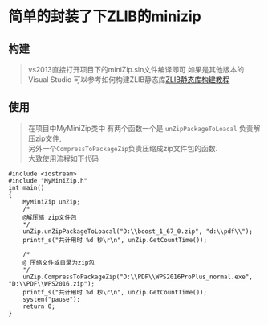 # 简单的封装了下ZLIB的minizip

## 构建
> vs2013直接打开项目下的miniZip.sln文件编译即可
> 如果是其他版本的Visual Studio 可以参考如何构建ZLIB静态库[ZLIB静态库构建教程](https://www.cnblogs.com/guolongzheng/p/10129894.html)
## 使用
> 在项目中MyMiniZip类中 有两个函数一个是 `unZipPackageToLoacal` 负责解压zip文件,<br/>
另外一个`CompressToPackageZip`负责压缩成zip文件包的函数.<br/>
大致使用流程如下代码<br/>
```
#include <iostream>
#include "MyMiniZip.h"
int main()
{
	MyMiniZip unZip;
	/*
	@解压缩 zip文件包
	*/
	unZip.unZipPackageToLoacal("D:\\boost_1_67_0.zip", "d:\\pdf\\");
	printf_s("共计用时 %d 秒\r\n", unZip.GetCountTime());

	/*
	@ 压缩文件或目录为zip包
	*/
	unZip.CompressToPackageZip("D:\\PDF\\WPS2016ProPlus_normal.exe", "D:\\PDF\\WPS2016.zip");
	printf_s("共计用时 %d 秒\r\n", unZip.GetCountTime());
	system("pause");
	return 0;
}
```
